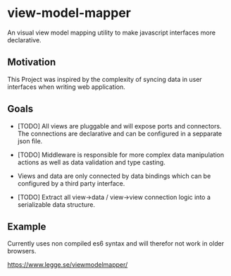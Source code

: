 # view-model-mapper
An visual view model mapping utility to make javascript interfaces more declarative.

## Motivation
This Project was inspired by the complexity of syncing data in user interfaces when writing web application.

## Goals

* [TODO] All views are pluggable and will expose ports and connectors. 
The connections are declarative and can be configured in a sepparate json file.

* [TODO] Middleware is responsible for more complex data manipulation actions as well as data validation and type casting.

* Views and data are only connected by data bindings which can be configured by a third party interface.

* [TODO] Extract all view->data / view->view connection logic into a serializable data structure.

## Example
Currently uses non compiled es6 syntax and will therefor not work in older browsers.

https://www.legge.se/viewmodelmapper/
